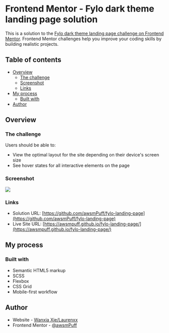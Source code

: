 # Frontend Mentor - Fylo dark theme landing page solution

This is a solution to the [Fylo dark theme landing page challenge on Frontend Mentor](https://www.frontendmentor.io/challenges/fylo-dark-theme-landing-page-5ca5f2d21e82137ec91a50fd). Frontend Mentor challenges help you improve your coding skills by building realistic projects.

## Table of contents

- [Overview](#overview)
  - [The challenge](#the-challenge)
  - [Screenshot](#screenshot)
  - [Links](#links)
- [My process](#my-process)
  - [Built with](#built-with)
- [Author](#author)

## Overview

### The challenge

Users should be able to:

- View the optimal layout for the site depending on their device's screen size
- See hover states for all interactive elements on the page

### Screenshot

![](/screenshots/active.gif)

### Links

- Solution URL: [https://github.com/awsmPuff/fylo-landing-page](https://github.com/awsmPuff/fylo-landing-page)
- Live Site URL: [https://awsmpuff.github.io/fylo-landing-page/](https://awsmpuff.github.io/fylo-landing-page/)

## My process

### Built with

- Semantic HTML5 markup
- SCSS
- Flexbox
- CSS Grid
- Mobile-first workflow

## Author

- Website - [Wanxia Xie/Laurenxx](https://www.your-site.com)
- Frontend Mentor - [@awsmPuff](https://www.frontendmentor.io/profile/awsmPuff)
